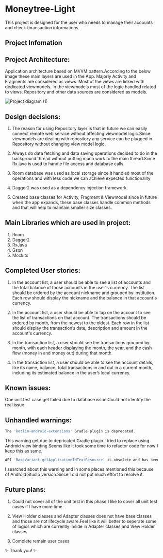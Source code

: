 # Moneytree-Light
This project is designed for the user who needs to manage their accounts and check thransaction informations.

## Project Infomation 

 ## Project Architecture:

 Application architecture based on MVVM pattern.According to the below image these main layers are used in the App. Majorly Activity and Fragments are considered as views. Most of the views are linked with dedicated viewmodels. In the viewmodels most of the logic handled related to views.
Repository and other data sources are considered as models.

![Project diagram (1)](https://user-images.githubusercontent.com/9447556/123100179-d67d6d00-d46d-11eb-90af-61dd9610d047.png)

## Design decisions:

1) The reason for using Repository layer is that in future we can easily connect remote web service without affecting viewmodel logic.Since viewmodels are dealing with repository any service can be plugged in Repository without changing view model logic. 

2) Always do data fetching and data saving operations decided to do in the background thread without putting much work to the main thread.Since Rx java is used to handle file access and database calls. 

3) Room database was used as local storage since it handled most of the operations and with less code we can achieve expected functionality

4) Dagger2 was used as a dependency injection framework.

5) Created base classes for Activity, Fragment & Viewmodel since in future when the app expands, these base classes handle common methods and that will help to maintain smaller size classes.

## Main Libraries which are used in project:

1. Room
2. Dagger2
3. RxJava
4. Gson
5. Mockito

## Completed User stories:
1. In the account list, a user should be able to see a list of accounts and the total balance of those accounts in the user's currency. The list should be ordered by the account nickname and grouped by institution. Each row should display the nickname and the balance in that account's currency.

2. In the account list, a user should be able to tap on the account to see the list of transactions on that account. The transactions should be ordered by month, from the newest to the oldest. Each row in the list should display the transaction’s date, description and amount in the account's currency.
3. In the transaction list, a user should see the transactions grouped by month, with each header displaying the month, the year, and the cash flow (money in and money out) during that month.
4. In the transaction list, a user should be able to see the account details, like its name, balance, total transactions in and out in a current month, including its estimated balance in the user’s local currency.

## Known issues:
One unit test case get failed due to database issue.Could not identify the real issue.

## Unhandled warnings:

```sh
The 'kotlin-android-extensions' Gradle plugin is deprecated.
```
This warning get due to depricated Gradle plugin.I tried to replace using Android view binding.Seems like it took some time to refactor 
code for now I keep this as same.

```sh
API 'BaseVariant.getApplicationIdTextResource' is obsolete and has been replaced with 'VariantProperties.applicationId'.
```
I searched about this warning and in some places mentioned this because of Android Studio version.Since I did not put much effort to resolve it.

## Future plans:

1) Could not cover all of the unit test in this phase.I like to cover all unit test cases if I have more time.

2) View Holder classes and Adapter classes does not have base classes and those are not lifecycle aware.Feel like it will better to seperate some of logics
   which are currently inside in Adapter classes and View Holder classes

3) Complete remain user cases


✨ Thank you! ✨
